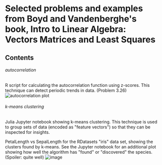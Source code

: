 # Selected problems and examples from Boyd and Vandenberghe's book, Intro to Linear Algebra: Vectors Matrices and Least Squares

## Contents

###### autocorrelation
R script for calculating the autocorrelation function using z-scores. This technique can detect periodic trends in data. (Problem 3.26)
![autocorrelation plot](https://github.com/blakeb211/autocorrelation/blob/main/autocorrelation%20function.jpeg)

###### k-means clustering
Julia Jupyter notebook showing k-means clustering. This technique is used to group sets of data (encoded as "feature vectors") so that they can be inspected for insights. 

PetalLength vs SepalLength for the RDatasets "iris" data set, showing the clusters found by k-means. See the Jupyter notebook for an additional plot showing how well the algorithm has "found" or "discovered" the species. (Spoiler: quite well)
![image](https://user-images.githubusercontent.com/20021147/147608211-b028759e-856d-4638-a4c0-18889cc027ba.png)

